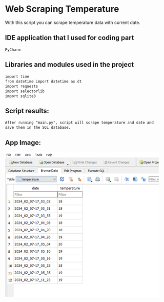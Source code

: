 # Web Scraping Temperature

With this script you can scrape temperature data with current date.

## IDE application that I used for coding part
```
PyCharm
```
## Libraries and modules used in the project
```
import time
from datetime import datetime as dt
import requests
import selectorlib
import sqlite3
```

## Script results:
```
After running "main.py", script will scrape temperature and date and save them in the SQL database.
```
## App Image:
<img src="https://raw.githubusercontent.com/kixelo/WebScrapingTemperature/master/sqlite_temperature.PNG?token=GHSAT0AAAAAACMKCDIRIUS3GW5CDG6NSSLMZODXJNQ" />
